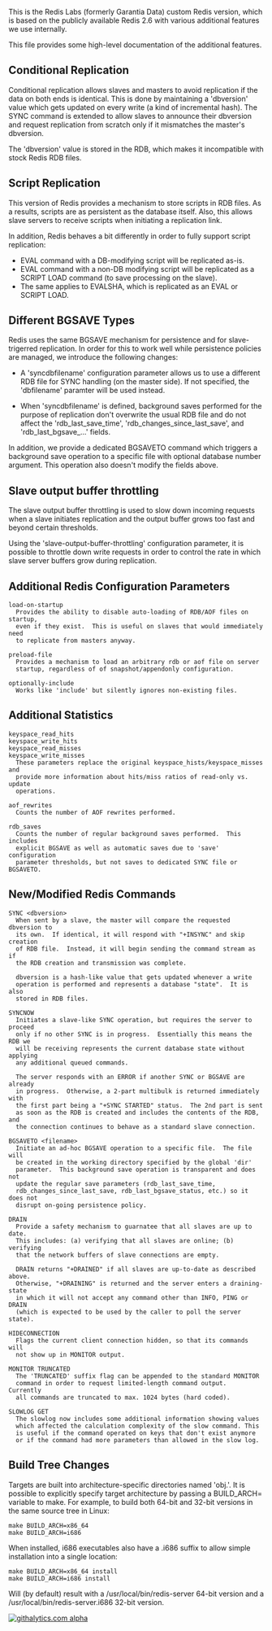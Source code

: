 This is the Redis Labs (formerly Garantia Data) custom Redis version, which is based on the publicly
available Redis 2.6 with various additional features we use internally.

This file provides some high-level documentation of the additional features.

Conditional Replication
-----------------------

Conditional replication allows slaves and masters to avoid replication if the
data on both ends is identical.  This is done by maintaining a 'dbversion'
value which gets updated on every write (a kind of incremental hash). The
SYNC command is extended to allow slaves to announce their dbversion and
request replication from scratch only if it mismatches the master's dbversion.

The 'dbversion' value is stored in the RDB, which makes it incompatible with
stock Redis RDB files.


Script Replication
------------------

This version of Redis provides a mechanism to store scripts in RDB files. As
a results, scripts are as persistent as the database itself.  Also, this
allows slave servers to receive scripts when initiating a replication link.

In addition, Redis behaves a bit differently in order to fully support
script replication:
- EVAL command with a DB-modifying script will be replicated as-is.
- EVAL command with a non-DB modifying script will be replicated as a 
  SCRIPT LOAD command (to save processing on the slave).
- The same applies to EVALSHA, which is replicated as an EVAL or SCRIPT LOAD.


Different BGSAVE Types
----------------------

Redis uses the same BGSAVE mechanism for persistence and for slave-trigerred
replication.  In order for this to work well while persistence policies are
managed, we introduce the following changes:

- A 'syncdbfilename' configuration parameter allows us to use a different
  RDB file for SYNC handling (on the master side).  If not specified, the
  'dbfilename' paramter will be used instead.

- When 'syncdbfilename' is defined, background saves performed for the
  purpose of replication don't overwrite the usual RDB file and do not
  affect the 'rdb_last_save_time', 'rdb_changes_since_last_save',
  and 'rdb_last_bgsave_...' fields.

In addition, we provide a dedicated BGSAVETO command which triggers a
background save operation to a specific file with optional database number
argument. This operation also doesn't modify the fields above.


Slave output buffer throttling
------------------------------

The slave output buffer throttling is used to slow down incoming requests
when a slave initiates replication and the output buffer grows too fast
and beyond certain thresholds.

Using the 'slave-output-buffer-throttling' configuration parameter, it is
possible to throttle down write requests in order to control the rate in
which slave server buffers grow during replication.


Additional Redis Configuration Parameters
-----------------------------------------

```
load-on-startup
  Provides the ability to disable auto-loading of RDB/AOF files on startup,
  even if they exist.  This is useful on slaves that would immediately need
  to replicate from masters anyway.

preload-file
  Provides a mechanism to load an arbitrary rdb or aof file on server
  startup, regardless of of snapshot/appendonly configuration.

optionally-include
  Works like 'include' but silently ignores non-existing files.
```

Additional Statistics
---------------------

```
keyspace_read_hits
keyspace_write_hits
keyspace_read_misses
keyspace_write_misses
  These parameters replace the original keyspace_hists/keyspace_misses and
  provide more information about hits/miss ratios of read-only vs. update
  operations.

aof_rewrites
  Counts the number of AOF rewrites performed.

rdb_saves
  Counts the number of regular background saves performed.  This includes
  explicit BGSAVE as well as automatic saves due to 'save' configuration
  parameter thresholds, but not saves to dedicated SYNC file or BGSAVETO.
```

New/Modified Redis Commands
---------------------------

```
SYNC <dbversion>
  When sent by a slave, the master will compare the requested dbversion to
  its own.  If identical, it will respond with "+INSYNC" and skip creation
  of RDB file.  Instead, it will begin sending the command stream as if
  the RDB creation and transmission was complete.

  dbversion is a hash-like value that gets updated whenever a write
  operation is performed and represents a database "state".  It is also
  stored in RDB files.

SYNCNOW
  Initiates a slave-like SYNC operation, but requires the server to proceed
  only if no other SYNC is in progress.  Essentially this means the RDB we
  will be receiving represents the current database state without applying
  any additional queued commands.

  The server responds with an ERROR if another SYNC or BGSAVE are already
  in progress.  Otherwise, a 2-part multibulk is returned immediately with
  the first part being a "+SYNC STARTED" status.  The 2nd part is sent
  as soon as the RDB is created and includes the contents of the RDB, and
  the connection continues to behave as a standard slave connection. 

BGSAVETO <filename>
  Initiate an ad-hoc BGSAVE operation to a specific file.  The file will
  be created in the working directory specified by the global 'dir'
  parameter.  This background save operation is transparent and does not
  update the regular save parameters (rdb_last_save_time,
  rdb_changes_since_last_save, rdb_last_bgsave_status, etc.) so it does not
  disrupt on-going persistence policy.

DRAIN
  Provide a safety mechanism to guarnatee that all slaves are up to date.
  This includes: (a) verifying that all slaves are online; (b) verifying
  that the network buffers of slave connections are empty.

  DRAIN returns "+DRAINED" if all slaves are up-to-date as described above.
  Otherwise, "+DRAINING" is returned and the server enters a draining-state
  in which it will not accept any command other than INFO, PING or DRAIN
  (which is expected to be used by the caller to poll the server state).

HIDECONNECTION
  Flags the current client connection hidden, so that its commands will
  not show up in MONITOR output.

MONITOR TRUNCATED
  The 'TRUNCATED' suffix flag can be appended to the standard MONITOR
  command in order to request limited-length command output.  Currently
  all commands are truncated to max. 1024 bytes (hard coded).

SLOWLOG GET
  The slowlog now includes some additional information showing values
  which affected the calculation complexity of the slow command. This
  is useful if the command operated on keys that don't exist anymore
  or if the command had more parameters than allowed in the slow log.
```

Build Tree Changes
------------------

Targets are built into architecture-specific directories named 'obj.<ARCH>'.
It is possible to explicitly specify target architecture by passing a
BUILD_ARCH= variable to make.  For example, to build both 64-bit and 32-bit
versions in the same source tree in Linux:

```
make BUILD_ARCH=x86_64
make BUILD_ARCH=i686
```

When installed, i686 executables also have a .i686 suffix to allow simple
installation into a single location:

```
make BUILD_ARCH=x86_64 install
make BUILD_ARCH=i686 install
```

Will (by default) result with a /usr/local/bin/redis-server 64-bit version
and a /usr/local/bin/redis-server.i686 32-bit version.


[![githalytics.com alpha](https://cruel-carlota.pagodabox.com/354cdaba06ccafd146a22c3b1d61b2e9 "githalytics.com")](http://githalytics.com/RedisLabs/redis)


